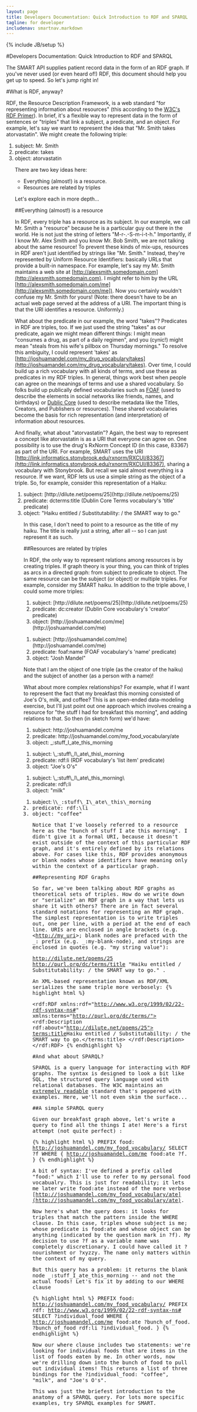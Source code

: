 ```yaml
---
layout: page
title: Developers Documentation: Quick Introduction to RDF and SPARQL
tagline: for developer
includenav: smartnav.markdown
---
```

{% include JB/setup %}

<div id="toc"> </div>


#Developers Documentation: Quick Introduction to RDF and SPARQL

The SMART API supplies patient record data in the form of an RDF graph. If you've never used (or even heard of!) RDF, this document should help you get up to speed. So let's jump right in! 

#What is RDF, anyway?

RDF, the Resource Description Framework, is a web standard "for representing information about resources" (this according to the [W3C's RDF Primer](http://www.w3.org/TR/2004/REC-rdf-primer-20040210/)). In brief, it's a flexible way to represent data in the form of sentences or "triples" that link a subject, a predicate, and an object. For example, let's say we want to represent the idea that "Mr. Smith takes atorvastatin". We might create the following triple: 

<ol><li>subject: Mr. Smith</li>
    <li>predicate: takes</li>
    <li>object: atorvastatin </li>

There are two key ideas here:

<ul><li>Everything (almost!) is a resource.</li>
    <li>Resources are related by triples</li>
	</ul>

Let's explore each in more depth... 

##Everything (almost!) is a resource

In RDF, every triple has a resource as its subject. In our example, we call Mr. Smith a "resource" because he is a particular guy out there in the world. He is not just the string of letters "M-r-.-S-m-i-t-h." Importantly, if I know Mr. Alex Smith and you know Mr. Bob Smith, we are not talking about the same resource! To prevent these kinds of mix-ups, resources in RDF aren't just identified by strings like "Mr. Smith." Instead, they're represented by Uniform Resource Identifiers: basically URLs that provide a built-in namespace. For example, let's say my Mr. Smith maintains a web site at [http://alexsmith.somedomain.com](http://alexsmith.somedomain.com). I might refer to him by the URL [http://alexsmith.somedomain.com/me](http://alexsmith.somedomain.com/me]). Now you certainly wouldn't confuse my Mr. Smith for yours! (Note: there doesn't have to be an actual web page served at the address of a URI. The important thing is that the URI identifies a resource. Uniformly.) 

What about the predicate in our example, the word "takes"? Predicates in RDF are triples, too. If we just used the string "takes" as our predicate, again we might mean different things: I might mean "consumes a drug, as part of a daily regimen", and you (cynic!) might mean "steals from his wife's pillbox on Thursday mornings." To resolve this ambiguity, I could represent 'takes' as [http://joshuamandel.com/my_drug_vocabulary/takes](http://joshuamandel.com/my_drug_vocabulary/takes). Over time, I could build up a rich vocabulary with all kinds of terms, and use these as predicates in my RDF triples. In general, things work best when people can agree on the meanings of terms and use a shared vocabulary. So folks build up publically defined vocabularies such as [FOAF](http://xmlns.com/foaf/spec/) (used to describe the elements in social networks like friends, names, and birthdays) or [Dublic Core](http://purl.org/dc/elements/1.1/) (used to describe metadata like the Titles, Creators, and Publishers or resources). These shared vocabularies become the basis for rich representation (and interpretation) of information about resources. 

And finally, what about "atorvastatin"? Again, the best way to represent a concept like atorvastatin is as a URI that everyone can agree on. One possibility is to use the drug's RxNorm Concept ID (in this case, 83367) as part of the URI. For example, SMART uses the URI [http://link.informatics.stonybrook.edu/rxnorm/RXCUI/83367](http://link.informatics.stonybrook.edu/rxnorm/RXCUI/83367), sharing a vocabulary with Stonybrook. But recall we said almost everything is a resource. If we want, RDF lets us use a simple string as the object of a triple. So, for example, consider this representation of a Haiku:

<ol><li>subject: [http://dilute.net/poems/25](http://dilute.net/poems/25)</li>
    <li>predicate: dcterms:title (Dublin Core Terms vocabulary's 'title' predicate)</li>
    <li>object: "Haiku entitled / Substitutability: / the SMART way to go." </li>

In this case, I don't need to point to a resource as the title of my haiku. The title is really just a string, after all -- so I can just represent it as such. 


##Resources are related by triples

In RDF, the only way to represent relations among resources is by creating triples. If graph theory is your thing, you can think of triples as arcs in a directed graph: from subject to predicate to object. The same resource can be the subject (or object) or multiple triples. For example, consider my SMART haiku. In addition to the triple above, I could some more triples:

<ol><li>subject: [http://dilute.net/poems/25](http://dilute.net/poems/25)</li>
    <li>predicate: dc:creator (Dublin Core vocabulary's 'creator' predicate)</li>
    <li>object: [http://joshuamandel.com/me](http://joshuamandel.com/me)</li>
	</ol>


<ol><li>subject: [http://joshuamandel.com/me](http://joshuamandel.com/me)</li>
    <li>predicate: foaf:name (FOAF vocabulary's 'name' predicate)</li>
    <li>object: "Josh Mandel"</li>
	</ol>

Note that I am the object of one triple (as the creator of the haiku) and the subject of another (as a person with a name)!

What about more complex relationships? For example, what if I want to represent the fact that my breakfast this morning consisted of Joe's O's, milk, and coffee? This is an open-ended data-modeling exercise, but I'll just point out one approach which involves creaing a resource for "the stuff I had for breakfast this morning", and adding relations to that. So then (in sketch form) we'd have:

<ol><li>subject: http://joshuamandel.com/me</li>
    <li>predicate: http://joshuamandel.com/my_food_vocabulary/ate</li>
    <li>object: _:stuff_I_ate_this_morning </li>
	</ol>


<ol><li>subject: \_:stuff\_I\_ate\_this\_morning</li>
    <li>predicate: rdf:li (RDF vocabulary's 'list item' predicate)</li>
    <li>object: "Joe's O's"</li>
	</ol>


<ol><li>subject: \_:stuff\_I\_ate\_this_morning\</tt>
    <li>predicate: rdf\:li </li>
    <li>object: "milk"</li>
	</ol>


<ol><li>subject: \<tt>\_:stuff\_I\_ate\_this\_morning </li>
    <li>predicate: rdf:\li </li>
    <li>object: "coffee"</li> 

Notice that I've loosely referred to a resource here as the "bunch of stuff I ate this morning". I didn't give it a formal URI, because it doesn't exist outside of the context of this particular RDF graph, and it's entirely defined by its relations above. For cases like this, RDF provides anonymous or blank nodes whose identifiers have meaning only within the context of a particular graph. 



##Representing RDF Graphs

So far, we've been talking about RDF graphs as theoretical sets of triples. How do we write down or "serialize" an RDF graph in a way that lets us share it with others? There are in fact several standard notations for representing an RDF graph. The simplest representation is to write triples out, one per line, with a period at the end of each line. URIs are enclosed in angle brackets (e.g. \<[http://my_uri](http://my_uri)>\; blank nodes are prefaced with the \_: prefix (e.g. \_:my-blank-node), and strings are enclosed in quotes (e.g. "my string value"):

<http://dilute.net/poems/25> <http://purl.org/dc/terms/title> \"Haiku entitled /  Substitutability: / the SMART way to go.\" .

An XML-based representation known as RDF/XML serializes the same triple more verbosely:
{% highlight html %}
<?xml version="1.0"?>
<rdf:RDF xmlns:rdf="http://www.w3.org/1999/02/22-rdf-syntax-ns#" xmlns:terms="http://purl.org/dc/terms/">
	<rdf:Description rdf:about="http://dilute.net/poems/25">
		<terms:title>Haiku entitled /  Substitutability: / the SMART way to go.</terms:title>
	</rdf:Description>
</rdf:RDF>
{% endhighlight  %}



#And what about SPARQL?

SPARQL is a query language for interacting with RDF graphs. The syntax is designed to look a bit like SQL, the structured query language used with relational databases. The W3C maintains an [extremely readable](http://www.w3.org/TR/rdf-sparql-query/) standard that's peppered with examples. Here, we'll not even skim the surface... 




##A simple SPARQL query

Given our breakfast graph above, let's write a query to find all the things I ate! Here's a first attempt (not quite perfect) :

{% highlight html %}
PREFIX food: <http://joshuamandel.com/my_food_vocabulary/> 
SELECT ?f WHERE
{
  <http://joshuamandel.com/me> food:ate ?f.
} 
{% endhighlight  %}


A bit of syntax: I've defined a prefix called "food:" which I'll use to refer to my personal food vocabualry. This is just for readability; it lets me later write food:ate instead of the more verbose [http://joshuamandel.com/my_food_vocabulary/ate](http://joshuamandel.com/my_food_vocabulary/ate).

Now here's what the query does: it looks for triples that match the pattern inside the WHERE clause. In this case, triples whose subject is me; whose predicate is food:ate and whose object can be anything (indicated by the question mark in ?f). My decision to use ?f as a variable name was completely discretionary. I could have called it ?nourishment or ?xyzzy. The name only matters within the context of my query.

But this query has a problem: it returns the blank node \_:stuff\_I\_ate\_this\_morning -- and not the actual foods! Let's fix it by adding to our WHERE clause

{% highlight html %}
PREFIX food: <http://joshuamandel.com/my_food_vocabulary/>
PREFIX rdf: <http://www.w3.org/1999/02/22-rdf-syntax-ns#> 
SELECT ?individual_food WHERE
{
  <http://joshuamandel.com/me> food:ate ?bunch_of_food.
  ?bunch_of_food rdf:li ?individual_food.
} 
{% endhighlight  %}

Now our where clause includes two statements: we're looking for individual foods that are items in the list of foods eaten by me. In other words, now we're drilling down into the bunch of food to pull out individual items! This returns a list of three bindings for the ?individual_food: "coffee", "milk", and "Joe's O's".

This was just the briefest introduction to the anatomy of a SPARQL query. For lots more specific examples, try SPARQL examples for SMART. 